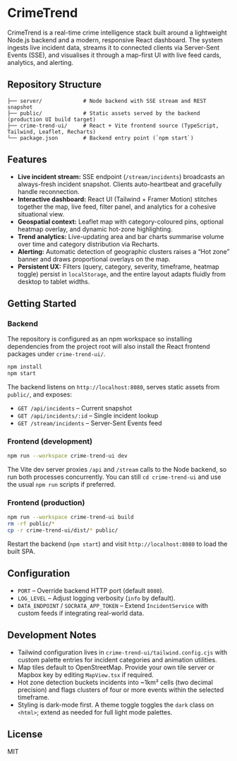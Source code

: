 # CrimeTrend

CrimeTrend is a real-time crime intelligence stack built around a lightweight Node.js backend and a modern, responsive React dashboard. The system ingests live incident data, streams it to connected clients via Server-Sent Events (SSE), and visualises it through a map-first UI with live feed cards, analytics, and alerting.

## Repository Structure

```
├── server/             # Node backend with SSE stream and REST snapshot
├── public/             # Static assets served by the backend (production UI build target)
├── crime-trend-ui/     # React + Vite frontend source (TypeScript, Tailwind, Leaflet, Recharts)
└── package.json        # Backend entry point (`npm start`)
```

## Features

- **Live incident stream:** SSE endpoint (`/stream/incidents`) broadcasts an always-fresh incident snapshot. Clients auto-heartbeat and gracefully handle reconnection.
- **Interactive dashboard:** React UI (Tailwind + Framer Motion) stitches together the map, live feed, filter panel, and analytics for a cohesive situational view.
- **Geospatial context:** Leaflet map with category-coloured pins, optional heatmap overlay, and dynamic hot-zone highlighting.
- **Trend analytics:** Live-updating area and bar charts summarise volume over time and category distribution via Recharts.
- **Alerting:** Automatic detection of geographic clusters raises a “Hot zone” banner and draws proportional overlays on the map.
- **Persistent UX:** Filters (query, category, severity, timeframe, heatmap toggle) persist in `localStorage`, and the entire layout adapts fluidly from desktop to tablet widths.

## Getting Started

### Backend

The repository is configured as an npm workspace so installing dependencies from the project root will also install the React frontend packages under `crime-trend-ui/`.

```bash
npm install
npm start
```

The backend listens on `http://localhost:8080`, serves static assets from `public/`, and exposes:

- `GET /api/incidents` – Current snapshot
- `GET /api/incidents/:id` – Single incident lookup
- `GET /stream/incidents` – Server-Sent Events feed

### Frontend (development)

```bash
npm run --workspace crime-trend-ui dev
```

The Vite dev server proxies `/api` and `/stream` calls to the Node backend, so run both processes concurrently. You can still `cd crime-trend-ui` and use the usual `npm run` scripts if preferred.

### Frontend (production)

```bash
npm run --workspace crime-trend-ui build
rm -rf public/*
cp -r crime-trend-ui/dist/* public/
```

Restart the backend (`npm start`) and visit `http://localhost:8080` to load the built SPA.

## Configuration

- `PORT` – Override backend HTTP port (default `8080`).
- `LOG_LEVEL` – Adjust logging verbosity (`info` by default).
- `DATA_ENDPOINT` / `SOCRATA_APP_TOKEN` – Extend `IncidentService` with custom feeds if integrating real-world data.

## Development Notes

- Tailwind configuration lives in `crime-trend-ui/tailwind.config.cjs` with custom palette entries for incident categories and animation utilities.
- Map tiles default to OpenStreetMap. Provide your own tile server or Mapbox key by editing `MapView.tsx` if required.
- Hot zone detection buckets incidents into ~1km² cells (two decimal precision) and flags clusters of four or more events within the selected timeframe.
- Styling is dark-mode first. A theme toggle toggles the `dark` class on `<html>`; extend as needed for full light mode palettes.

## License

MIT
